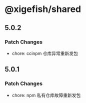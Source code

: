 # @xigefish/shared

## 5.0.2

### Patch Changes

- chore: ccinpm 仓库异常重新发包

## 5.0.1

### Patch Changes

- chore: npm 私有仓库故障重新发包
